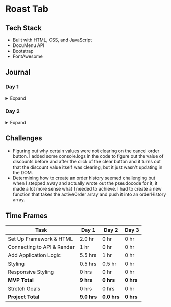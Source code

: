 # Roast Tab

## Tech Stack
-   Built with HTML, CSS, and JavaScript
-   DocuMenu API
-   Bootstrap
-   FontAwesome

## Journal

### Day 1

<details>
  <summary>Expand</summary>

#### Set Up

-   Build initial files and connect HTML, CSS, and JS.
-   Add CSS libraries: Bootstrap and Font Awesome.

#### HTML & CSS

-   Add a navbar and a sample button with an event listener that logs text in the console when clicked.
-   Build initial HTML layout with 3 main sections: tab-area, menu-area, and total-area.
-   Create a table for menu items to be added to every time a menu item is selected.
-   Very minor styling, enough to help identify div sizes.

#### JavaScript

-   Expand on button event handler to append a new table row to the tab area with the name of the food item.
-   Loop through array of selected food items, grab the price, and reduce it to a total bill price.
-   Add a Cancel Order button and Send Order button.
-   Add a modal when Pay button is clicked to bring up the payment screen.
-   Add logic to calculate meals tax and to accept a user input value for discounts.

#### Other

-   Examine Postman output and create a sample data set so that I'm not making too many expensive API calls during initial build.
-   Create initial ReadMe file to keep track of progress each day.

      ![Initial Layout](https://i.imgur.com/eixEAK2.png)
      ![Initial Logic](https://media.giphy.com/media/xDddjFdHnXiMHm2eMD/giphy.gif)

    </details>

### Day 2

<details>
     <summary>Expand</summary>

#### JavaScript
-   Debug calculation of discounts, taxes, and subtotal.
-   Work on logic for order history.
-   Added calculation of total bill based on refactored discounts, taxes, and subtotal.

#### CSS
-   Style Total section

</details>

## Challenges

-   Figuring out why certain values were not clearing on the cancel order button. I added some console.logs in the code to figure out the value of discounts before and after the click of the clear button and it turns out that the discount value itself was clearing, but it just wasn't updating in the DOM.
-   Determining how to create an order history seemed challenging but when I stepped away and actually wrote out the pseudocode for it, it made a lot more sense what I needed to achieve. I had to create a new function that takes the activeOrder array and push it into an orderHistory array.

## Time Frames

| Task                       | Day 1       | Day 2       | Day 3     |
| -------------------------- | ----------- | ----------- | --------- |
| Set Up Framework & HTML    | 2.0 hr      | 0 hr        | 0 hr      |
| Connecting to API & Render | 1 hr        | 0 hr        | 0 hr      |
| Add Application Logic      | 5.5 hrs     | 1 hr        | 0 hr      |
| Styling                    | 0.5 hrs     | 0.5 hr      | 0 hr      |
| Responsive Styling         | 0 hrs       | 0 hr        | 0 hr      |
| **MVP Total**              | **9 hrs**   | **0 hrs**   | **0 hrs** |
| Stretch Goals              | 0 hrs       | 0 hrs       | 0 hr      |
| **Project Total**          | **9.0 hrs** | **0.0 hrs** | **0 hrs** |
